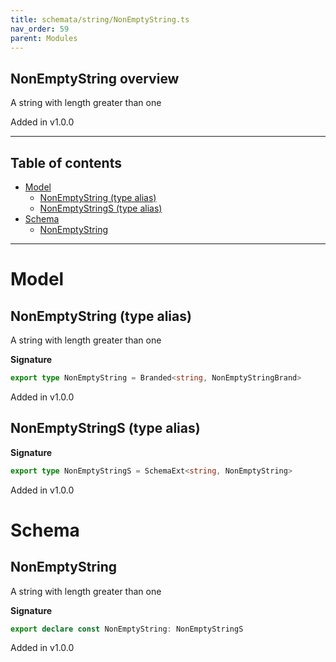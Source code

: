 ```yaml
---
title: schemata/string/NonEmptyString.ts
nav_order: 59
parent: Modules
---
```


## NonEmptyString overview

A string with length greater than one

Added in v1.0.0

---

<h2 class="text-delta">Table of contents</h2>

- [Model](#model)
  - [NonEmptyString (type alias)](#nonemptystring-type-alias)
  - [NonEmptyStringS (type alias)](#nonemptystrings-type-alias)
- [Schema](#schema)
  - [NonEmptyString](#nonemptystring)

---

# Model

## NonEmptyString (type alias)

A string with length greater than one

**Signature**

```ts
export type NonEmptyString = Branded<string, NonEmptyStringBrand>
```

Added in v1.0.0

## NonEmptyStringS (type alias)

**Signature**

```ts
export type NonEmptyStringS = SchemaExt<string, NonEmptyString>
```

Added in v1.0.0

# Schema

## NonEmptyString

A string with length greater than one

**Signature**

```ts
export declare const NonEmptyString: NonEmptyStringS
```

Added in v1.0.0
